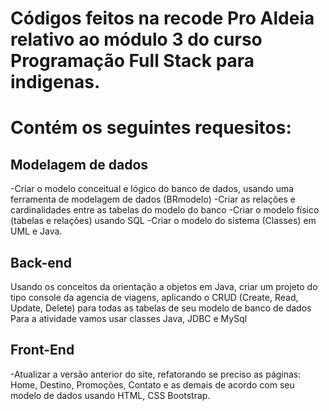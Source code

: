 # Códigos feitos na recode Pro Aldeia relativo ao módulo 3 do curso Programação Full Stack para indigenas.

# Contém os seguintes requesitos:

## Modelagem de dados 

-Criar o modelo conceitual e lógico do banco de dados, usando uma ferramenta de modelagem de dados (BRmodelo) 
-Criar as relações e cardinalidades entre as tabelas do modelo do banco
-Criar o modelo físico (tabelas e relações) usando SQL
-Criar o modelo do sistema (Classes) em UML e Java.

## Back-end

Usando os conceitos da orientação a objetos em Java, criar um projeto do tipo console da agencia de viagens, aplicando o CRUD (Create, Read, Update, Delete) para todas as tabelas de seu modelo de banco de dados 
Para a atividade vamos usar classes Java, JDBC e MySql

## Front-End

-Atualizar a versão anterior do site, refatorando se preciso as páginas: Home, Destino, Promoções, 
Contato e as demais de acordo com seu modelo de dados usando HTML, CSS Bootstrap. 
